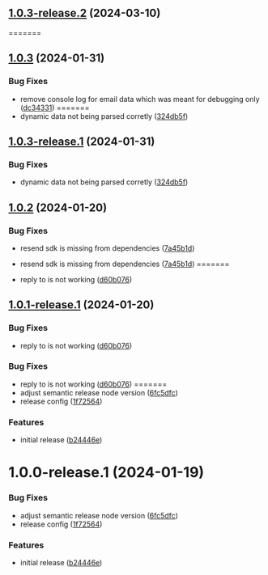 
## [1.0.3-release.2](https://github.com/tbvgl/wappler-resend/compare/v1.0.3-release.1...v1.0.3-release.2) (2024-03-10)
=======
## [1.0.3](https://github.com/tbvgl/wappler-resend/compare/v1.0.2...v1.0.3) (2024-01-31)



### Bug Fixes


* remove console log for email data which was meant for debugging only ([dc34331](https://github.com/tbvgl/wappler-resend/commit/dc34331b5bbe4912b545c9419e1457ef6b70a6dd))
=======
* dynamic data not being parsed corretly ([324db5f](https://github.com/tbvgl/wappler-resend/commit/324db5f6ba95160f4ecc42628e66dfdac29af364))


## [1.0.3-release.1](https://github.com/tbvgl/wappler-resend/compare/v1.0.2...v1.0.3-release.1) (2024-01-31)


### Bug Fixes

* dynamic data not being parsed corretly ([324db5f](https://github.com/tbvgl/wappler-resend/commit/324db5f6ba95160f4ecc42628e66dfdac29af364))

## [1.0.2](https://github.com/tbvgl/wappler-resend/compare/v1.0.1...v1.0.2) (2024-01-20)


### Bug Fixes

* resend sdk is missing from dependencies ([7a45b1d](https://github.com/tbvgl/wappler-resend/commit/7a45b1d5b425c282368a20c28f4800ceebbb6cb7))

* resend sdk is missing from dependencies ([7a45b1d](https://github.com/tbvgl/wappler-resend/commit/7a45b1d5b425c282368a20c28f4800ceebbb6cb7))
=======
* reply to is not working ([d60b076](https://github.com/tbvgl/wappler-resend/commit/d60b0768d00a36ce61a2493b4cc12e0046eacbcc))

## [1.0.1-release.1](https://github.com/tbvgl/wappler-resend/compare/v1.0.0...v1.0.1-release.1) (2024-01-20)


### Bug Fixes

* reply to is not working ([d60b076](https://github.com/tbvgl/wappler-resend/commit/d60b0768d00a36ce61a2493b4cc12e0046eacbcc))

### Bug Fixes

* reply to is not working ([d60b076](https://github.com/tbvgl/wappler-resend/commit/d60b0768d00a36ce61a2493b4cc12e0046eacbcc))
=======
* adjust semantic release node version ([6fc5dfc](https://github.com/tbvgl/wappler-resend/commit/6fc5dfc024a62d5c2153b3b2d08eb881e240b7b1))
* release config ([1f72564](https://github.com/tbvgl/wappler-resend/commit/1f72564c5b3bf25791ca092b5a45db1dfeffa9e3))


### Features

* initial release ([b24446e](https://github.com/tbvgl/wappler-resend/commit/b24446eb9a504ba3fad743695e372ded2a835866))


# 1.0.0-release.1 (2024-01-19)


### Bug Fixes

* adjust semantic release node version ([6fc5dfc](https://github.com/tbvgl/wappler-resend/commit/6fc5dfc024a62d5c2153b3b2d08eb881e240b7b1))
* release config ([1f72564](https://github.com/tbvgl/wappler-resend/commit/1f72564c5b3bf25791ca092b5a45db1dfeffa9e3))


### Features

* initial release ([b24446e](https://github.com/tbvgl/wappler-resend/commit/b24446eb9a504ba3fad743695e372ded2a835866))
